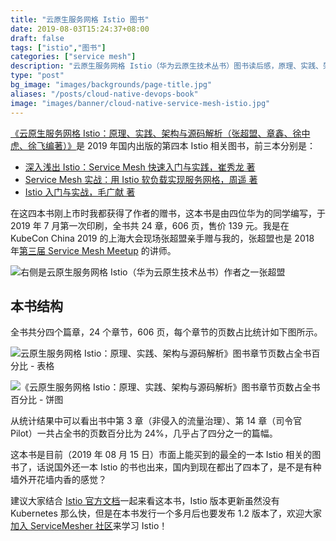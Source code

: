 ```yaml
---
title: "云原生服务网格 Istio 图书"
date: 2019-08-03T15:24:37+08:00
draft: false
tags: ["istio","图书"]
categories: ["service mesh"]
description: "云原生服务网格 Istio（华为云原生技术丛书）图书读后感，原理、实践、架构与源码解析（张超盟、章鑫、徐中虎、徐飞编著）。"
type: "post"
bg_image: "images/backgrounds/page-title.jpg"
aliases: "/posts/cloud-native-devops-book"
image: "images/banner/cloud-native-service-mesh-istio.jpg"
---
```


[《云原生服务网格 Istio：原理、实践、架构与源码解析（张超盟、章鑫、徐中虎、徐飞编著）》](https://item.jd.com/12538407.html)是 2019 年国内出版的第四本 Istio 相关图书，前三本分别是：

- [深入浅出 Istio：Service Mesh 快速入门与实践，崔秀龙 著](https://item.jd.com/12527008.html)
- [Service Mesh 实战：用 Istio 软负载实现服务网格，周遥 著](https://item.jd.com/12516473.html)
- [Istio 入门与实战，毛广献 著](https://item.jd.com/12601120.html)

在这四本书刚上市时我都获得了作者的赠书，这本书是由四位华为的同学编写，于 2019 年  7 月第一次印刷，全书共 24 章，606 页，售价 139 元。我是在 KubeCon China 2019 的上海大会现场张超盟亲手赠与我的，张超盟也是 2018 年[第三届 Service Mesh Meetup](https://www.servicemesher.com/blog/service-mesh-meetup-shenzhen-20180825/) 的讲师。

![右侧是云原生服务网格 Istio（华为云原生技术丛书）作者之一张超盟](006tNc79ly1g60ml3q3i4j30xc0m8wg2.jpg)

## 本书结构

全书共分四个篇章，24 个章节，606 页，每个章节的页数占比统计如下图所示。

![云原生服务网格 Istio：原理、实践、架构与源码解析》图书章节页数占全书百分比 - 表格](006tNc79ly1g5nsbm4pkej30u00uj0vw.jpg)

![《云原生服务网格 Istio：原理、实践、架构与源码解析》图书章节页数占全书百分比 - 饼图](006tNc79ly1g60mjr3lirj30v20u0q5g.jpg)

从统计结果中可以看出书中第 3 章（非侵入的流量治理）、第 14 章（司令官 Pilot）一共占全书的页数百分比为 24%，几乎占了四分之一的篇幅。

这本书是目前（2019 年 08 月 15 日）市面上能买到的最全的一本 Istio 相关的图书了，话说国外还一本 Istio 的书也出来，国内到现在都出了四本了，是不是有种墙外开花墙内香的感觉？

建议大家结合 [Istio 官方文档](https://istio.io)一起来看这本书，Istio 版本更新虽然没有 Kubernetes 那么快，但是在本书发行一个多月后也要发布 1.2 版本了，欢迎大家[加入 ServiceMesher 社区](https://www.servicemesher.com)来学习 Istio！

